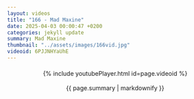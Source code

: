 ```yaml
---
layout: videos
title: "166 - Mad Maxine"
date: 2025-04-03 00:00:47 +0200
categories: jekyll update
summary: Mad Maxine
thumbnail: "../assets/images/166vid.jpg"
videoid: 6PJJNHYaUhE
---
```


<div style="text-align: center; margin-top: 20px;">
  {% include youtubePlayer.html id=page.videoid %}
  <p style="margin-top: 15px; font-size: 1.2em; color: #333;">
    <p>{{ page.summary | markdownify }}</p>
  </p>
</div>
